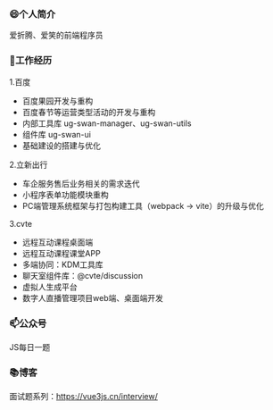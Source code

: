 ### 😄个人简介

爱折腾、爱笑的前端程序员

### 🔭工作经历

1.百度
- 百度果园开发与重构
- 百度春节等运营类型活动的开发与重构
- 内部工具库 ug-swan-manager、ug-swan-utils
- 组件库 ug-swan-ui
- 基础建设的搭建与优化

2.立新出行
- 车企服务售后业务相关的需求迭代
- 小程序表单功能模块重构
- PC端管理系统框架与打包构建工具（webpack -> vite）的升级与优化

3.cvte
- 远程互动课程桌面端
- 远程互动课程课堂APP
- 多端协同：KDM工具库
- 聊天室组件库：@cvte/discussion
- 虚拟人生成平台
- 数字人直播管理项目web端、桌面端开发

### 📫公众号

JS每日一题

### 📚博客

面试题系列：https://vue3js.cn/interview/
